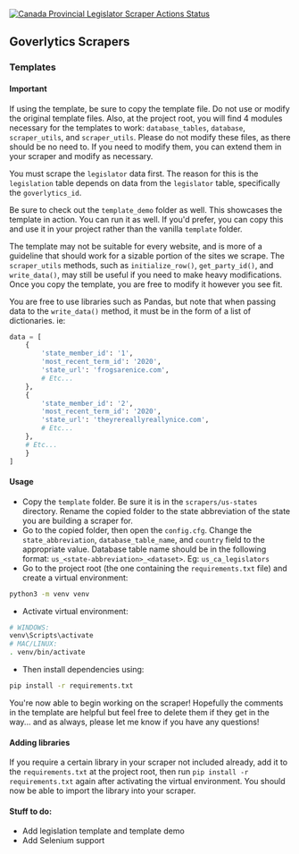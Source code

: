 [![Canada Provincial Legislator Scraper Actions Status](https://github.com/{iotoAnalytics}/{goverlytic-scrapers}/workflows/{provincial_legislator_scrapers.yml}/badge.svg)](https://github.com/{iotoAnalytics}/{goverlytic-scrapers}/actions)

## Goverlytics Scrapers

### Templates

#### Important

If using the template, be sure to copy the template file. Do not use or modify the original template files. Also, at the project root, you will find 4 modules necessary for the templates to work: `database_tables`, `database`, `scraper_utils`, and `scraper_utils`. Please do not modify these files, as there should be no need to. If you need to modify them, you can extend them in your scraper and modify as necessary.

You must scrape the `legislator` data first. The reason for this is the `legislation` table depends on data from the `legislator` table, specifically the `goverlytics_id`.

Be sure to check out the `template_demo` folder as well. This showcases the template in action. You can run it as well. If you'd prefer, you can copy this and use it in your project rather than the vanilla `template` folder.

The template may not be suitable for every website, and is more of a guideline that should work for a sizable portion of the sites we scrape. The `scraper_utils` methods, such as `initialize_row()`, `get_party_id()`, and `write_data()`, may still be useful if you need to make heavy modifications. Once you copy the template, you are free to modify it however you see fit.

You are free to use libraries such as Pandas, but note that when passing data to the `write_data()` method, it must be in the form of a list of dictionaries. ie:

```python
data = [
    {
        'state_member_id': '1',
        'most_recent_term_id': '2020',
        'state_url': 'frogsarenice.com',
        # Etc...
    },
    {
        'state_member_id': '2',
        'most_recent_term_id': '2020',
        'state_url': 'theyrereallyreallynice.com',
        # Etc...
    },
    # Etc...
    }
]
```

#### Usage

- Copy the `template` folder. Be sure it is in the `scrapers/us-states` directory. Rename the copied folder to the state abbreviation of the state you are building a scraper for.
- Go to the copied folder, then open the `config.cfg`. Change the `state_abbreviation`, `database_table_name`, and `country` field to the appropriate value. Database table name should be in the following format: `us_<state-abbreviation>_<dataset>`. Eg: `us_ca_legislators`
- Go to the project root (the one containing the `requirements.txt` file) and create a virtual environment:

```bash
python3 -m venv venv
```

- Activate virtual environment:

```bash
# WINDOWS:
venv\Scripts\activate
# MAC/LINUX:
. venv/bin/activate
```

- Then install dependencies using:

```bash
pip install -r requirements.txt
```

You're now able to begin working on the scraper! Hopefully the comments in the template are helpful but feel free to delete them if they get in the way... and as always, please let me know if you have any questions!

#### Adding libraries

If you require a certain library in your scraper not included already, add it to the `requirements.txt` at the project root, then run `pip install -r requirements.txt` again after activating the virtual environment. You should now be able to import the library into your scraper.

#### Stuff to do:

- Add legislation template and template demo
- Add Selenium support
